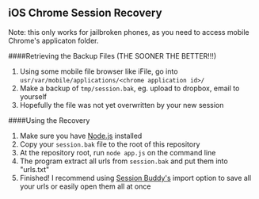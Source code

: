 iOS Chrome Session Recovery
---------------------------

Note: this only works for jailbroken phones, as you need to access mobile Chrome's applicaton folder.

####Retrieving the Backup Files (THE SOONER THE BETTER!!!)

 1. Using some mobile file browser like iFile, go into
    `usr/var/mobile/applications/<chrome application id>/`
 2. Make a backup of `tmp/session.bak`, eg. upload to dropbox, email to yourself
 3. Hopefully the file was not yet overwritten by your new session

####Using the Recovery

 1. Make sure you have [Node.js](http://nodejs.org/) installed
 2. Copy your `session.bak` file to the root of this repository
 3. At the repository root, run `node app.js` on the command line
 4. The program extract all urls from `session.bak` and put them into "urls.txt"
 5. Finished! I recommend using [Session Buddy's](https://chrome.google.com/webstore/detail/session-buddy/edacconmaakjimmfgnblocblbcdcpbko?hl=en) import option to save all your urls or easily open them all at once
